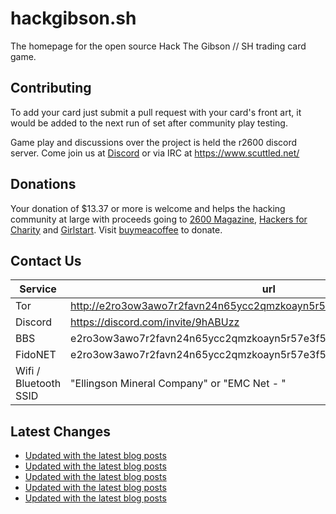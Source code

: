 # hackgibson.sh
The homepage for the open source Hack The Gibson // SH trading card game.


## Contributing

To add your card just submit a pull request with your card's front art, it would be added to the next run of set after community play testing.

Game play and discussions over the project is held the r2600 discord server. Come join us at [Discord](https://discord.com/invite/9hABUzz) or via IRC at https://www.scuttled.net/


## Donations

Your donation of $13.37 or more is welcome and helps the hacking community at large with proceeds going to [2600 Magazine](https://2600.com/), [Hackers for Charity](https://hackersforcharity.org) and [Girlstart](https://girlstart.org).  Visit [buymeacoffee](https://www.buymeacoffee.com/hackgibson.sh) to donate.


## Contact Us

Service | url
-|-
Tor | http://e2ro3ow3awo7r2favn24n65ycc2qmzkoayn5r57e3f56nvjwdcgg32ad.onion
Discord | https://discord.com/invite/9hABUzz
BBS | e2ro3ow3awo7r2favn24n65ycc2qmzkoayn5r57e3f56nvjwdcgg32ad.onion:23
FidoNET | e2ro3ow3awo7r2favn24n65ycc2qmzkoayn5r57e3f56nvjwdcgg32ad.onion:24554
Wifi / Bluetooth SSID | "Ellingson Mineral Company" or "EMC Net - <fidonet address>"

## Latest Changes
<!-- BLOG-POST-LIST:START -->
- [Updated with the latest blog posts](https://github.com/DFW2600/hackgibson.sh/commit/3ef082622f957f5fb552cd0e225d38855a15c3e5)
- [Updated with the latest blog posts](https://github.com/DFW2600/hackgibson.sh/commit/f0fa365a9cc093d1b4b032845b637534781ee541)
- [Updated with the latest blog posts](https://github.com/DFW2600/hackgibson.sh/commit/6cc4d7bccaa1cc7f94e2fe70df14f9a93ae3b678)
- [Updated with the latest blog posts](https://github.com/DFW2600/hackgibson.sh/commit/40a18d90059b2b1b4d6779aff3c0f1b2d03fe295)
- [Updated with the latest blog posts](https://github.com/DFW2600/hackgibson.sh/commit/75841562d22de767a023c55b3d62f80c972bc352)
<!-- BLOG-POST-LIST:END -->
